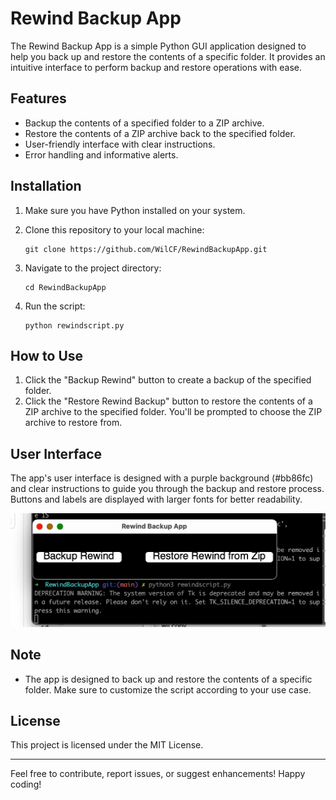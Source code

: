# Rewind Backup App

The Rewind Backup App is a simple Python GUI application designed to help you back up and restore the contents of a specific folder. It provides an intuitive interface to perform backup and restore operations with ease.

## Features

- Backup the contents of a specified folder to a ZIP archive.
- Restore the contents of a ZIP archive back to the specified folder.
- User-friendly interface with clear instructions.
- Error handling and informative alerts.

## Installation

1. Make sure you have Python installed on your system.
2. Clone this repository to your local machine:

    ```
    git clone https://github.com/WilCF/RewindBackupApp.git
    ```

3. Navigate to the project directory:

    ```
    cd RewindBackupApp
    ```

4. Run the script:

    ```
    python rewindscript.py
    ```

## How to Use

1. Click the "Backup Rewind" button to create a backup of the specified folder.
2. Click the "Restore Rewind Backup" button to restore the contents of a ZIP archive to the specified folder. You'll be prompted to choose the ZIP archive to restore from.

## User Interface

The app's user interface is designed with a purple background (#bb86fc) and clear instructions to guide you through the backup and restore process. Buttons and labels are displayed with larger fonts for better readability.

![App Image](/app.png?raw=true "App Image")

## Note

- The app is designed to back up and restore the contents of a specific folder. Make sure to customize the script according to your use case.

## License

This project is licensed under the MIT License.

---

Feel free to contribute, report issues, or suggest enhancements! Happy coding!
